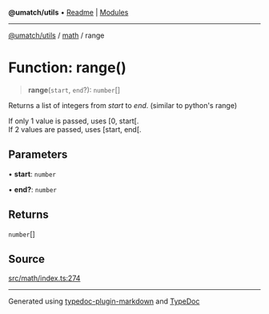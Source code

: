 **@umatch/utils** • [Readme](../../index.md) \| [Modules](../../modules.md)

***

[@umatch/utils](../../modules.md) / [math](../index.md) / range

# Function: range()

> **range**(`start`, `end`?): `number`[]

Returns a list of integers from *start* to *end*.
(similar to python's range)

If only 1 value is passed, uses [0, start[.<br>
If 2 values are passed, uses [start, end[.

## Parameters

• **start**: `number`

• **end?**: `number`

## Returns

`number`[]

## Source

[src/math/index.ts:274](https://github.com/umatch-oficial/utils/blob/0b3210d/src/math/index.ts#L274)

***

Generated using [typedoc-plugin-markdown](https://www.npmjs.com/package/typedoc-plugin-markdown) and [TypeDoc](https://typedoc.org/)
